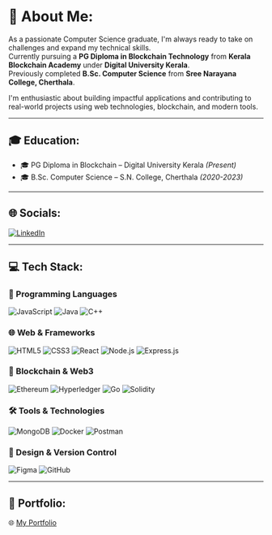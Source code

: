 # 💫 About Me:
As a passionate Computer Science graduate, I'm always ready to take on challenges and expand my technical skills.  
Currently pursuing a **PG Diploma in Blockchain Technology** from **Kerala Blockchain Academy** under **Digital University Kerala**.  
Previously completed **B.Sc. Computer Science** from **Sree Narayana College, Cherthala**.

I'm enthusiastic about building impactful applications and contributing to real-world projects using web technologies, blockchain, and modern tools.

---

## 🎓 Education:
- 🎓 PG Diploma in Blockchain – Digital University Kerala *(Present)*
- 🎓 B.Sc. Computer Science – S.N. College, Cherthala *(2020-2023)*

---

## 🌐 Socials:
[![LinkedIn](https://img.shields.io/badge/LinkedIn-%230077B5.svg?logo=linkedin&logoColor=white)](https://www.linkedin.com/in/kanya03)  

---

## 💻 Tech Stack:

### 🧠 Programming Languages
![JavaScript](https://img.shields.io/badge/javascript-%23323330.svg?style=for-the-badge&logo=javascript&logoColor=%23F7DF1E) 
![Java](https://img.shields.io/badge/java-%23ED8B00.svg?style=for-the-badge&logo=java&logoColor=white) 
![C++](https://img.shields.io/badge/c++-%2300599C.svg?style=for-the-badge&logo=c%2B%2B&logoColor=white)

### 🌐 Web & Frameworks
![HTML5](https://img.shields.io/badge/html5-%23E34F26.svg?style=for-the-badge&logo=html5&logoColor=white) 
![CSS3](https://img.shields.io/badge/css3-%231572B6.svg?style=for-the-badge&logo=css3&logoColor=white)
![React](https://img.shields.io/badge/react-%2320232a.svg?style=for-the-badge&logo=react&logoColor=%2361DAFB) 
![Node.js](https://img.shields.io/badge/node.js-%23339933.svg?style=for-the-badge&logo=nodedotjs&logoColor=white) 
![Express.js](https://img.shields.io/badge/express.js-%23404d59.svg?style=for-the-badge&logo=express&logoColor=white) 

### 🔗 Blockchain & Web3
![Ethereum](https://img.shields.io/badge/ethereum-%23323330.svg?style=for-the-badge&logo=ethereum&logoColor=white) 
![Hyperledger](https://img.shields.io/badge/hyperledger-%2300b5e2.svg?style=for-the-badge&logo=hyperledger&logoColor=white) 
![Go](https://img.shields.io/badge/go-%2300ADD8.svg?style=for-the-badge&logo=go&logoColor=white) 
![Solidity](https://img.shields.io/badge/solidity-%23363636.svg?style=for-the-badge&logo=solidity&logoColor=white)

### 🛠️ Tools & Technologies
![MongoDB](https://img.shields.io/badge/mongodb-%2347A248.svg?style=for-the-badge&logo=mongodb&logoColor=white) 
![Docker](https://img.shields.io/badge/docker-%230db7ed.svg?style=for-the-badge&logo=docker&logoColor=white) 
![Postman](https://img.shields.io/badge/postman-%23FF6C37.svg?style=for-the-badge&logo=postman&logoColor=white)

### 🎨 Design & Version Control
![Figma](https://img.shields.io/badge/figma-%23F24E1E.svg?style=for-the-badge&logo=figma&logoColor=white) 
![GitHub](https://img.shields.io/badge/github-%23121011.svg?style=for-the-badge&logo=github&logoColor=white)

---

## 🔗 Portfolio:
🌐 [My Portfolio](#) 

